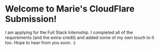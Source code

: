 # Welcome to Marie's CloudFlare Submission!
I am applying for the Full Stack Internship. I completed all of the requirements (and the extra-credit) and added some of my own touch to it too. Hope to hear from you soon. :)
